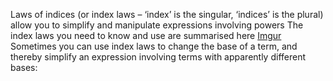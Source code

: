 Laws of indices (or index laws – ‘index’ is the singular, ‘indices’ is the plural) allow you to simplify and manipulate expressions involving powers
The index laws you need to know and use are summarised here
[Imgur](https://i.imgur.com/951ewXr.png)
Sometimes you can use index laws to change the base of a term, and thereby simplify an expression involving terms with apparently different bases:
 